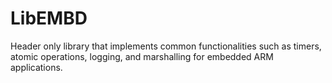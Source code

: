 # LibEMBD
Header only library that implements common functionalities such as timers, atomic operations, logging, and marshalling for embedded ARM applications.
